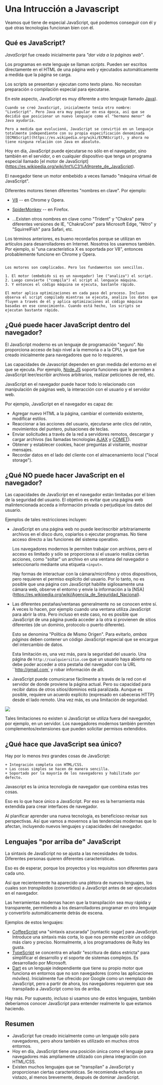 # Una Intrucción a Javascript

Veamos qué tiene de especial JavaScript, qué podemos conseguir con él y qué otras tecnologías funcionan bien con él.

## Qué es JavaScript?

*JavaScript* fue creado inicialmente para *"dar vida a la páginas web"*.

Los programas en este lenguaje se llaman *scripts*. Pueden ser escritos directamente en el HTML de una página web y ejecutados automáticamente a medida que la página se carga.

Los scripts se presentan y ejecutan como texto plano. No necesitan preparación o compilación especial para ejecutarse.

En este aspecto, JavaScript es muy diferente a otro lenguaje llamado [Java](https://es.wikipedia.org/wiki/Java_(lenguaje_de_programación))).

```smart header="¿Por qué <u>Java</u>Script?"
Cuando se creó JavaScript, inicialmente tenía otro nombre: "LiveScript". Pero Java era muy popular en esa época, así que se decidió que posicionar un nuevo lenguaje como el "hermano menor" de Java ayudaría.

Pero a medida que evolucionó, JavaScript se convirtió en un lenguaje totalmente independiente con su propia especificación denominada [ECMAScript](https://es.wikipedia.org/wiki/ECMAScript), y ahora no tiene ninguna relación con Java en absoluto.
```

Hoy en día, JavaScript puede ejecutarse no sólo en el navegador, sino también en el servidor, o en cualquier dispositivo que tenga un programa especial llamado [el motor de JavaScript] (https://es.wikipedia.org/wiki/Int%C3%A9rprete_de_JavaScript).

El navegador tiene un motor embebido a veces llamado "máquina virtual de JavaScript".

Diferentes motores tienen diferentes "nombres en clave". Por ejemplo:

- [V8](https://es.wikipedia.org/wiki/Chrome_V8) -- en Chrome y Opera.
- [SpiderMonkey](https://es.wikipedia.org/wiki/SpiderMonkey) -- en Firefox.

- ...Existen otros nombres en clave como "Trident" y "Chakra" para diferentes versiones de IE, "ChakraCore" para Microsoft Edge, "Nitro" y "SquirrelFish" para Safari, etc.

Los términos anteriores, es bueno recordarlos porque se utilizan en artículos para desarrolladores en Internet. Nosotros los usaremos también. Por ejemplo, si "una característica X es soportada por V8", entonces probablemente funcione en Chrome y Opera.

```smart header="¿Cómo funcionan los motores?"

Los motores son complicados. Pero los fundamentos son sencillos.

1. El motor (embebido si es un navegador) lee ("analiza") el script.
2. Luego convierte ("compila") el script al lenguaje máquina.
3. Y entonces el código máquina se ejecuta, bastante rápido.

El motor aplica optimizaciones en cada paso del proceso. Incluso observa el script compilado mientras se ejecuta, analiza los datos que fluyen a través de él y aplica optimizaciones al código máquina basadas en ese conocimiento. Cuando está hecho, los scripts se ejecutan bastante rápido.
```

## ¿Qué puede hacer JavaScript dentro del navegador?

El JavaScript moderno es un lenguaje de programación "seguro". No proporciona acceso de bajo nivel a la memoria o a la CPU, ya que fue creado inicialmente para navegadores que no lo requieren.

Las capacidades de Javascript dependen en gran medida del entorno en el que se ejecuta. Por ejemplo, [Node.JS](https://es.wikipedia.org/wiki/Node.js) soporta funciones que le permiten a JavaScript leer/escribir archivos arbitrarios, realizar peticiones de red, etc.

JavaScript en el navegador puede hacer todo lo relacionado con manipulación de páginas web, la interacción con el usuario y el servidor web.

Por ejemplo, JavaScript en el navegador es capaz de:

- Agregar nuevo HTML a la página, cambiar el contenido existente, modificar estilos.
- Reaccionar a las acciones del usuario, ejecutarse ante clics del ratón, movimientos del puntero, pulsaciones de teclas.
- Enviar solicitudes a través de la red a servidores remotos, descargar y cargar archivos (las llamadas tecnologías [AJAX](https://es.wikipedia.org/wiki/AJAX) y [COMET](https://es.wikipedia.org/wiki/Comet)).
- Obtener y establecer cookies, hacer preguntas al visitante, mostrar mensajes.
- Recordar datos en el lado del cliente con el almacenamiento local ("local storage").

## ¿Qué NO puede hacer JavaScript en el navegador?

Las capacidades de JavaScript en el navegador están limitadas por el bien de la seguridad del usuario. El objetivo es evitar que una página web malintencionada acceda a información privada o perjudique los datos del usuario.

Ejemplos de tales restricciones incluyen:

- JavaScript en una página web no puede leer/escribir arbitrariamente archivos en el disco duro, copiarlos o ejecutar programas. No tiene acceso directo a las funciones del sistema operativo.

    Los navegadores modernos le permiten trabajar con archivos, pero el acceso es limitado y sólo se proporciona si el usuario realiza ciertas acciones, como "soltar" un archivo en una ventana del navegador o seleccionarlo mediante una etiqueta `<input>`.

    Hay formas de interactuar con la cámara/micrófono y otros dispositivos, pero requieren el permiso explícito del usuario. Por lo tanto, no es posible que una página con JavaScript habilite sigilosamente una cámara web, observe el entorno y envíe la información a la [NSA] (https://es.wikipedia.org/wiki/Agencia_de_Seguridad_Nacional).
- Las diferentes pestañas/ventanas generalmente no se conocen entre sí. A veces lo hacen, por ejemplo cuando una ventana utiliza JavaScript para abrir la otra. Pero incluso en este caso, no es posible que JavaScript de una página pueda acceder a la otra si provienen de sitios diferentes (de un dominio, protocolo o puerto diferente).

    Esto se denomina "Política de Mismo Origen". Para evitarlo, *ambas páginas* deben contener un código JavaScript especial que se encargue del intercambio de datos.

    Esta limitación es, una vez más, para la seguridad del usuario. Una página de `http://cualquiersitio.com` que un usuario haya abierto no debe poder acceder a otra pestaña del navegador con la URL ``http://gmail.com` y robar información de allí.
- JavaScript puede comunicarse fácilmente a través de la red con el servidor de donde proviene la página actual. Pero su capacidad para recibir datos de otros sitios/dominios está paralizada. Aunque es posible, requiere un acuerdo explícito (expresado en cabeceras HTTP) desde el lado remoto. Una vez más, es una limitación de seguridad.

![](limitaciones.png)

Tales limitaciones no existen si JavaScript se utiliza fuera del navegador, por ejemplo, en un servidor. Los navegadores modernos también permiten complementos/extensiones que pueden solicitar permisos extendidos.

## ¿Qué hace que JavaScript sea único?

Hay por lo menos *tres* grandes cosas de JavaScript:

```compare
+ Integración completa con HTML/CSS.
+ Las cosas simples se hacen de manera sencilla.
+ Soportado por la mayoría de los navegadores y habilitado por defecto.
```
Javascript es la única tecnología de navegador que combina estas tres cosas.

Eso es lo que hace único a JavaScript. Por eso es la herramienta más extendida para crear interfaces de navegador.

Al planificar aprender una nueva tecnología, es beneficioso revisar sus perspectivas. Así que vamos a movernos a las tendencias modernas que lo afectan, incluyendo nuevos lenguajes y capacidades del navegador.

## Lenguajes "por arriba de" JavaScript

La sintaxis de JavaScript no se ajusta a las necesidades de todos. Diferentes personas quieren diferentes características.

Eso es de esperar, porque los proyectos y los requisitos son diferentes para cada uno.

Así que recientemente ha aparecido una plétora de nuevos lenguajes, los cuales son *transpilados* (convertidos) a JavaScript antes de ser ejecutados en el navegador.

Las herramientas modernas hacen que la transpilación sea muy rápida y transparente, permitiendo a los desarrolladores programar en otro lenguaje y convertirlo automáticamente detrás de escena.

Ejemplos de estos lenguajes:

- [CoffeeScript](http://coffeescript.org/) una "sintaxis azucarada" [syntactic sugar] para JavaScript. Introduce una sintaxis más corta, lo que nos permite escribir un código más claro y preciso. Normalmente, a los programadores de Ruby les gusta.
- [TypeScript](http://www.typescriptlang.org/) se concentra en añadir "escritura de datos estricta" para simplificar el desarrollo y el soporte de sistemas complejos. Es desarrollado por Microsoft.
- [Dart](https://www.dartlang.org/) es un lenguaje independiente que tiene su propio motor que funciona en entornos que no son navegadores (como las aplicaciones móviles). Inicialmente fue ofrecido por Google como un reemplazo de JavaScript, pero a partir de ahora, los navegadores requieren que sea transpilado a JavaScript como los de arriba.

Hay más. Por supuesto, incluso si usamos uno de estos lenguajes, también deberíamos conocer JavaScript para entender realmente lo que estamos haciendo.

## Resumen

- JavaScript fue creado inicialmente como un lenguaje sólo para navegadores, pero ahora también es utilizado en muchos otros entornos.
- Hoy en día, JavaScript tiene una posición única como el lenguaje para navegadores más ampliamente utilizado con plena integración con HTML/CSS.
- Existen muchos lenguajes que se "transpilan" a JavaScript y proporcionan ciertas características. Se recomienda echarles un vistazo, al menos brevemente, después de dominar JavaScript.
